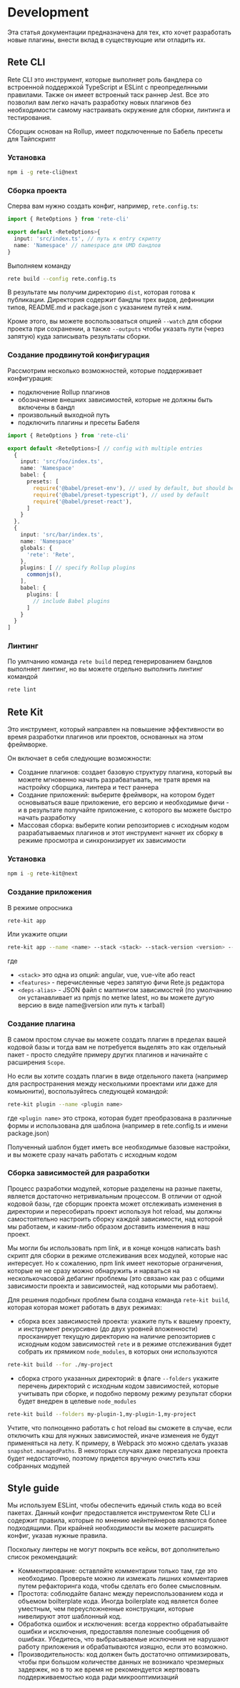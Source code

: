 # Development

Эта статья документации предназначена для тех, кто хочет разработать новые плагины, внести вклад в существующие или отладить их.

## Rete CLI

Rete CLI это инструмент, которые выполняет роль бандлера со встроенной поддержкой TypeScript и ESLint с преопределнными правилами. Также он имеет встроеный таск раннер Jest. Все это позволил вам легко начать разработку новых плагинов без необходимости самому настраивать окружение для сборки, линтинга и тестирования.

Сборщик основан на Rollup, имеет подключенные по Бабель пресеты для Тайпскрипт

### Установка

```bash
npm i -g rete-cli@next
```

### Сборка проекта

Сперва вам нужно создать конфиг, например, `rete.config.ts`:

```ts
import { ReteOptions } from 'rete-cli'

export default <ReteOptions>{
  input: 'src/index.ts', // путь к entry скрипту
  name: 'Namespace' // namespace для UMD бандлов
}
```

Выполняем команду

```bash
rete build --config rete.config.ts
```

В результате мы получим директорию `dist`, которая готова к публикации. Директория содержит бандлы трех видов, дефиниции типов, README.md и package.json с указанием путей к ним.

Кроме этого, вы можете воспользоваться опцией `--watch` для сборки проекта при сохранении, а также `--outputs` чтобы указать пути (через запятую) куда записывать результаты сборки.

### Создание продвинутой конфигурация

Рассмотрим несколько возможностей, которые поддерживает конфигурация:

- подключение Rollup плагинов
- обозначение внешних зависимостей, которые не должны быть включены в бандл
- произвольный выходной путь
- подключить плагины и пресеты Бабеля


```ts
import { ReteOptions } from 'rete-cli'

export default <ReteOptions>[ // config with multiple entries
  {
    input: 'src/foo/index.ts',
    name: 'Namespace'
    babel: {
      presets: [
        require('@babel/preset-env'), // used by default, but should be declared when you specifies 'presets'
        require('@babel/preset-typescript'), // used by default
        require('@babel/preset-react'),
      ]
    }
  },
  {
    input: 'src/bar/index.ts',
    name: 'Namespace'
    globals: {
      'rete': 'Rete',
    },
    plugins: [ // specify Rollup plugins
      commonjs(),
    ],
    babel: {
      plugins: [
        // include Babel plugins
      ]
    }
  }
]
```

### Линтинг

По умлчанию команда `rete build` перед генерированием бандлов выполняет линтинг, но вы можете отдельно выполнить линтинг командой

```bash
rete lint
```


## Rete Kit

Это инструмент, который направлен на повышение эффективности во время разработки плагинов или проектов, основанных на этом фреймворке.

Он включает в себя следующие возможности:

- Создание плагинов: создает базовую структуру плагина, который вы можете мгновенно начать разрабватывать, не тратя время на настройку сборщика, линтера и тест раннера
- Создание приложений: выберите фреймворк, на котором будет основываться ваше приложение, его версию и необходимые фичи - и в результате получайте приложение, с которого вы можете быстро начать разработку
- Массовая сборка: выберите копии репозиториев с исходным кодом разрабатываемых плагинов и этот инструмент начнет их сборку в режиме просмотра и синхронизирует их зависимости

### Установка

```bash
npm i -g rete-kit@next
```

### Создание приложения

В режиме опросника

```bash
rete-kit app
```

Или укажите опции

```bash
rete-kit app --name <name> --stack <stack> --stack-version <version> --features <features> --deps-alias <deps-alias>
```

где
- `<stack>` это одна из опций: angular, vue, vue-vite або react
- `<features>` - перечисленные через запятую фичи Rete.js редактора
- `<deps-alias>` - JSON файл с маппингом зависимостей (по умолчанию он устанавливает из npmjs по метке latest, но вы можете дугую версию в виде name@version или путь к tarball)

### Создание плагина

В самом простом случае вы можете создать плагин в пределах вашей кодовой базы и тогда вам не потребуется выделять это как отдельный пакет - просто следуйте примеру других плагинов и начинайте с расширения `Scope`.

Но если вы хотите создать плагин в виде отдельного пакета (например для распространения между несколькими проектами или даже для комьюнити), воспользуйтесь следующей командой:

```bash
rete-kit plugin --name <plugin name>
```

где `<plugin name>` это строка, которая будет преобразована в различные формы и использована для шаблона (например в rete.config.ts и имени package.json)

Полученный шаблон будет иметь все необходимые базовые настройки, и вы можете сразу начать работать с исходным кодом

### Сборка зависимостей для разработки

Процесс разработки модулей, которые разделены на разные пакеты, является достаточно нетривиальным процессом. В отличии от одной кодовой базы, где сборщик проекта может отслеживать изменения в директории и пересобирать проект используя hot reload, мы должны самостоятельно настроить сборку каждой зависимости, над которой мы работаем, и каким-либо образом доставить изменения в наш проект.

Мы могли бы использовать npm link, и в конце концов написать bash скрипт для сборки в режиме отслеживания всех модулей, которые нас интересует. Но к сожалению, npm link имеет некоторые ограничения, которые не не сразу можно обнаружить и нарваться на несколькочасовой дебагинг проблемы (это связано как раз с общими зависимости проекта и зависимостей, над которыми мы работаем).

Для решения подобных проблем была создана команда `rete-kit build`, которая которая может работать в двух режимах:

- сборка всех зависимостей проекта: укажите путь к вашему проекту, и инструмент рекурсивно (до двух уровней вложенности) просканирует текущую директорию на наличие репозиториев с исходным кодом зависимостей `rete` и в режиме отслеживания будет собрать их прямиком `node_modules`, в которых они используются

```bash
rete-kit build --for ./my-project
```

- сборка строго указанных директорий: в флаге `--folders` укажите перечень директорий с исходным кодом зависимостей, которые учитывать при сборке, и подобно первому режиму результат сборки будет внедрен в целевые `node_modules`

```bash
rete-kit build --folders my-plugin-1,my-plugin-1,my-project
```

Учтите, что полноценно работать с hot reload вы сможете в случае, если отключить кэш для нужных зависимостей, иначе изменеия не будут применяться на лету.
К примеру, в Webpack это можно сделать указав `snapshot.managedPaths`. В некоторых случаях даже перезапуска проекта будет недостаточно, поэтому придется вручную очистить кэш собранных модулей

## Style guide

Мы используем ESLint, чтобы обеспечить единый стиль кода во всей пакетах. Данный конфиг предоставляется инструментом Rete CLI и содержит правила, которые по мнению мейнтейнеров являются более подходящими. При крайней необходимости вы можете расширять конфиг, указав нужные правила.

Поскольку линтеры не могут покрыть все кейсы, вот дополнительно список рекомендаций:

- Комментирование: оставляйте комментарии только там, где это необходимо. Проверьте можно ли измежать лишних комментариев путем рефакторинга кода, чтобы сделать его более смысловным.
- Простота: соблюдайте баланс между переиспользованием кода и объемом boilterplate кода. Иногда boilerplate код является более уместным, чем переусложненные конструкции, которые нивелируют этот шаблонный код.
- Обработка ошибок и исключения: всегда корректно обрабатывайте ошибки и исключения, предоставляя полезные сообщения об ошибках. Убедитесь, что выбрасываемые исключения не нарушают работу приложения и обрабатываются изящно, если это возможно.
- Производительность: код должен быть достаточно оптимизировать, чтобы при большом количестве данных не возникало чрезмерных задержек, но в то же время не рекомендуется жертвовать поддерживаемостью кода ради микрооптимизаций
